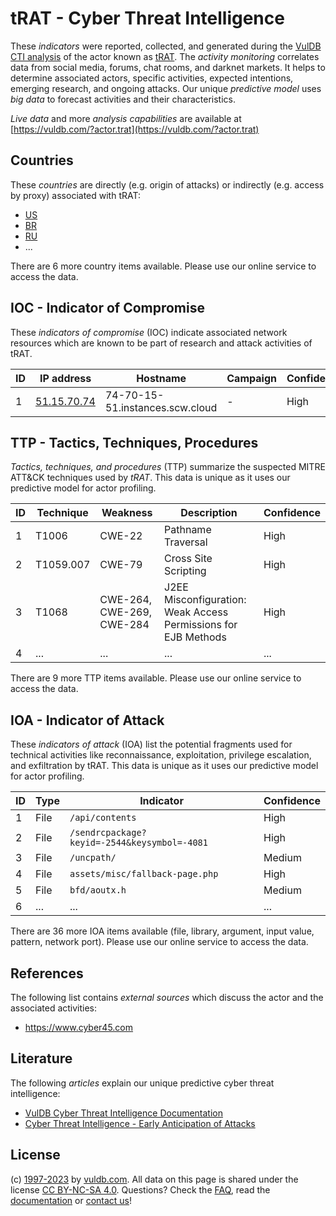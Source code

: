 # tRAT - Cyber Threat Intelligence

These _indicators_ were reported, collected, and generated during the [VulDB CTI analysis](https://vuldb.com/?kb.cti) of the actor known as [tRAT](https://vuldb.com/?actor.trat). The _activity monitoring_ correlates data from social media, forums, chat rooms, and darknet markets. It helps to determine associated actors, specific activities, expected intentions, emerging research, and ongoing attacks. Our unique _predictive model_ uses _big data_ to forecast activities and their characteristics.

_Live data_ and more _analysis capabilities_ are available at [https://vuldb.com/?actor.trat](https://vuldb.com/?actor.trat)

## Countries

These _countries_ are directly (e.g. origin of attacks) or indirectly (e.g. access by proxy) associated with tRAT:

* [US](https://vuldb.com/?country.us)
* [BR](https://vuldb.com/?country.br)
* [RU](https://vuldb.com/?country.ru)
* ...

There are 6 more country items available. Please use our online service to access the data.

## IOC - Indicator of Compromise

These _indicators of compromise_ (IOC) indicate associated network resources which are known to be part of research and attack activities of tRAT.

ID | IP address | Hostname | Campaign | Confidence
-- | ---------- | -------- | -------- | ----------
1 | [51.15.70.74](https://vuldb.com/?ip.51.15.70.74) | 74-70-15-51.instances.scw.cloud | - | High

## TTP - Tactics, Techniques, Procedures

_Tactics, techniques, and procedures_ (TTP) summarize the suspected MITRE ATT&CK techniques used by _tRAT_. This data is unique as it uses our predictive model for actor profiling.

ID | Technique | Weakness | Description | Confidence
-- | --------- | -------- | ----------- | ----------
1 | T1006 | CWE-22 | Pathname Traversal | High
2 | T1059.007 | CWE-79 | Cross Site Scripting | High
3 | T1068 | CWE-264, CWE-269, CWE-284 | J2EE Misconfiguration: Weak Access Permissions for EJB Methods | High
4 | ... | ... | ... | ...

There are 9 more TTP items available. Please use our online service to access the data.

## IOA - Indicator of Attack

These _indicators of attack_ (IOA) list the potential fragments used for technical activities like reconnaissance, exploitation, privilege escalation, and exfiltration by tRAT. This data is unique as it uses our predictive model for actor profiling.

ID | Type | Indicator | Confidence
-- | ---- | --------- | ----------
1 | File | `/api/contents` | High
2 | File | `/sendrcpackage?keyid=-2544&keysymbol=-4081` | High
3 | File | `/uncpath/` | Medium
4 | File | `assets/misc/fallback-page.php` | High
5 | File | `bfd/aoutx.h` | Medium
6 | ... | ... | ...

There are 36 more IOA items available (file, library, argument, input value, pattern, network port). Please use our online service to access the data.

## References

The following list contains _external sources_ which discuss the actor and the associated activities:

* https://www.cyber45.com

## Literature

The following _articles_ explain our unique predictive cyber threat intelligence:

* [VulDB Cyber Threat Intelligence Documentation](https://vuldb.com/?kb.cti)
* [Cyber Threat Intelligence - Early Anticipation of Attacks](https://www.scip.ch/en/?labs.20201022)

## License

(c) [1997-2023](https://vuldb.com/?kb.changelog) by [vuldb.com](https://vuldb.com/?kb.about). All data on this page is shared under the license [CC BY-NC-SA 4.0](https://creativecommons.org/licenses/by-nc-sa/4.0/). Questions? Check the [FAQ](https://vuldb.com/?kb.faq), read the [documentation](https://vuldb.com/?kb) or [contact us](https://vuldb.com/?contact)!
